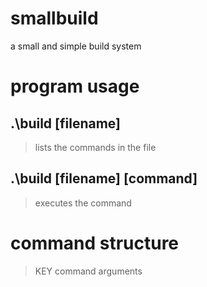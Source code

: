 # smallbuild
a small and simple build system

# program usage
## .\build [filename]
>lists the commands in the file
## .\build [filename] [command]
> executes the command

# command structure
>KEY command arguments
